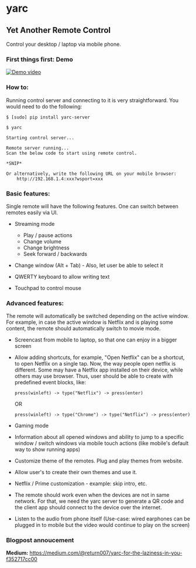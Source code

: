 # yarc

## Yet Another Remote Control

Control your desktop / laptop via mobile phone.

### First things first: Demo
[![Demo video](https://img.youtube.com/vi/scnOaSi3Znw/0.jpg)](https://www.youtube.com/watch?v=scnOaSi3Znw)

### How to:

Running control server and connecting to it is very straightforward. You would
need to do the following:

```
$ [sudo] pip install yarc-server

$ yarc

Starting control server...

Remote server running...
Scan the below code to start using remote control.

*SNIP*

Or alternatively, write the following URL on your mobile browser:
    http://192.168.1.4:xxx?wsport=xxx

```

### Basic features:

Single remote will have the following features. One can switch between remotes
easily via UI.

 - Streaming mode

    - Play / pause actions
    - Change volume
    - Change brightness
    - Seek forward / backwards

 - Change window (Alt + Tab) - Also, let user be able to select it

 - QWERTY keyboard to allow writing text

 - Touchpad to control mouse

### Advanced features:

The remote will automatically be switched depending on the active window. For
example, in case the active window is Netflix and is playing some content,
the remote should automatically switch to movie mode.

 - Screencast from mobile to laptop, so that one can enjoy in a bigger screen

 - Allow adding shortcuts, for example, "Open Netflix" can be a shortcut, to
   open Netflix on a single tap. Now, the way people open netflix is different.
   Some may have a Netflix app installed on their device, while others may use
   browser. Thus, user should be able to create with predefined event blocks, like:

   `press(winleft) -> type("Netflix") -> press(enter)`

   OR

   `press(winleft) -> type("Chrome") -> type("Netflix") -> press(enter)`

 - Gaming mode

 - Information about all opened windows and ability to jump to a specific
   window / switch windows via mobile touch actions (like mobile's default
   way to show running apps)

 - Customize theme of the remotes. Plug and play themes from website.

 - Allow user's to create their own themes and use it.

 - Netflix / Prime customization - example: skip intro, etc.

 - The remote should work even when the devices are not in same network.
   For that, we need the yarc server to generate a QR code and the client
   app should connect to the device over the internet.

 - Listen to the audio from phone itself (Use-case: wired earphones can be
   plugged in to mobile but the video would continue to play on the screen)

### Blogpost annoucement
**Medium:** https://medium.com/@return007/yarc-for-the-laziness-in-you-f352717cc00
